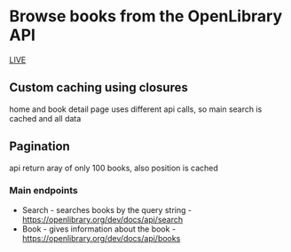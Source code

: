 # Browse books from the OpenLibrary API

[LIVE](http://frontend.milton-soft.com/react/books/)

## Custom caching using closures

home and book detail page uses different api calls, so main search is cached and all data

## Pagination

api return aray of only 100 books, also position is cached

### Main endpoints

- Search - searches books by the query string - https://openlibrary.org/dev/docs/api/search
- Book - gives information about the book - https://openlibrary.org/dev/docs/api/books
